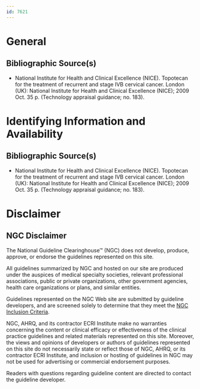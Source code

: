 ```yaml
---
id: 7621
---
```


# General

## Bibliographic Source(s)

- National Institute for Health and Clinical Excellence (NICE). Topotecan for the treatment of recurrent and stage IVB cervical cancer. London (UK): National Institute for Health and Clinical Excellence (NICE); 2009 Oct. 35 p. (Technology appraisal guidance; no. 183).

# Identifying Information and Availability

## Bibliographic Source(s)

- National Institute for Health and Clinical Excellence (NICE). Topotecan for the treatment of recurrent and stage IVB cervical cancer. London (UK): National Institute for Health and Clinical Excellence (NICE); 2009 Oct. 35 p. (Technology appraisal guidance; no. 183).

# Disclaimer

## NGC Disclaimer

The National Guideline Clearinghouse™ (NGC) does not develop, produce, approve, or endorse the guidelines represented on this site.

All guidelines summarized by NGC and hosted on our site are produced under the auspices of medical specialty societies, relevant professional associations, public or private organizations, other government agencies, health care organizations or plans, and similar entities.

Guidelines represented on the NGC Web site are submitted by guideline developers, and are screened solely to determine that they meet the [NGC Inclusion Criteria](/help-and-about/summaries/inclusion-criteria).

NGC, AHRQ, and its contractor ECRI Institute make no warranties concerning the content or clinical efficacy or effectiveness of the clinical practice guidelines and related materials represented on this site. Moreover, the views and opinions of developers or authors of guidelines represented on this site do not necessarily state or reflect those of NGC, AHRQ, or its contractor ECRI Institute, and inclusion or hosting of guidelines in NGC may not be used for advertising or commercial endorsement purposes.

Readers with questions regarding guideline content are directed to contact the guideline developer.

